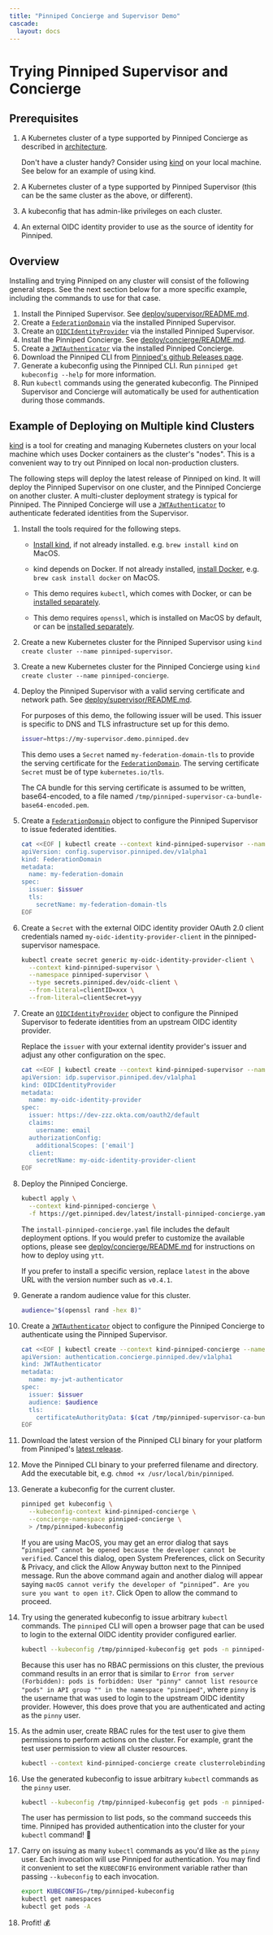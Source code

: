 ```yaml
---
title: "Pinniped Concierge and Supervisor Demo"
cascade:
  layout: docs
---
```


# Trying Pinniped Supervisor and Concierge

## Prerequisites

1. A Kubernetes cluster of a type supported by Pinniped Concierge as described in [architecture](/docs/architecture).

   Don't have a cluster handy? Consider using [kind](https://kind.sigs.k8s.io/) on your local machine.
   See below for an example of using kind.

1. A Kubernetes cluster of a type supported by Pinniped Supervisor (this can be the same cluster as the above, or different).

1. A kubeconfig that has admin-like privileges on each cluster.

1. An external OIDC identity provider to use as the source of identity for Pinniped.

## Overview

Installing and trying Pinniped on any cluster will consist of the following general steps. See the next section below
for a more specific example, including the commands to use for that case.

1. Install the Pinniped Supervisor. See [deploy/supervisor/README.md](https://github.com/vmware-tanzu/pinniped/blob/main/deploy/supervisor/README.md).
1. Create a
   [`FederationDomain`](https://github.com/vmware-tanzu/pinniped/blob/main/generated/1.20/README.adoc#k8s-api-go-pinniped-dev-generated-1-19-apis-supervisor-config-v1alpha1-federationdomain)
   via the installed Pinniped Supervisor.
1. Create an
   [`OIDCIdentityProvider`](https://github.com/vmware-tanzu/pinniped/blob/main/generated/1.20/README.adoc#k8s-api-go-pinniped-dev-generated-1-19-apis-supervisor-idp-v1alpha1-oidcidentityprovider)
   via the installed Pinniped Supervisor.
1. Install the Pinniped Concierge. See [deploy/concierge/README.md](https://github.com/vmware-tanzu/pinniped/blob/main/deploy/concierge/README.md).
1. Create a
   [`JWTAuthenticator`](https://github.com/vmware-tanzu/pinniped/blob/main/generated/1.20/README.adoc#k8s-api-go-pinniped-dev-generated-1-19-apis-concierge-authentication-v1alpha1-jwtauthenticator)
   via the installed Pinniped Concierge.
1. Download the Pinniped CLI from [Pinniped's github Releases page](https://github.com/vmware-tanzu/pinniped/releases/latest).
1. Generate a kubeconfig using the Pinniped CLI. Run `pinniped get kubeconfig --help` for more information.
1. Run `kubectl` commands using the generated kubeconfig. The Pinniped Supervisor and Concierge will automatically be used for authentication during those commands.

## Example of Deploying on Multiple kind Clusters

[kind](https://kind.sigs.k8s.io) is a tool for creating and managing Kubernetes clusters on your local machine
which uses Docker containers as the cluster's "nodes". This is a convenient way to try out Pinniped on local
non-production clusters.

The following steps will deploy the latest release of Pinniped on kind. It will deploy the Pinniped
Supervisor on one cluster, and the Pinniped Concierge on another cluster. A multi-cluster deployment
strategy is typical for Pinniped. The Pinniped Concierge will use a
[`JWTAuthenticator`](https://github.com/vmware-tanzu/pinniped/blob/main/generated/1.20/README.adoc#k8s-api-go-pinniped-dev-generated-1-19-apis-concierge-authentication-v1alpha1-jwtauthenticator)
to authenticate federated identities from the Supervisor.

1. Install the tools required for the following steps.

   -  [Install kind](https://kind.sigs.k8s.io/docs/user/quick-start/), if not already installed. e.g. `brew install kind` on MacOS.

   - kind depends on Docker. If not already installed, [install Docker](https://docs.docker.com/get-docker/), e.g. `brew cask install docker` on MacOS.

   - This demo requires `kubectl`, which comes with Docker, or can be [installed separately](https://kubernetes.io/docs/tasks/tools/install-kubectl/).

   - This demo requires `openssl`, which is installed on MacOS by default, or can be [installed separately](https://www.openssl.org/).

1. Create a new Kubernetes cluster for the Pinniped Supervisor using `kind create cluster --name pinniped-supervisor`.

1. Create a new Kubernetes cluster for the Pinniped Concierge using `kind create cluster --name pinniped-concierge`.

1. Deploy the Pinniped Supervisor with a valid serving certificate and network path. See
   [deploy/supervisor/README.md](https://github.com/vmware-tanzu/pinniped/blob/main/deploy/supervisor/README.md).

   For purposes of this demo, the following issuer will be used. This issuer is specific to DNS and
   TLS infrastructure set up for this demo.

   ```bash
   issuer=https://my-supervisor.demo.pinniped.dev
   ```

   This demo uses a `Secret` named `my-federation-domain-tls` to provide the serving certificate for
   the
   [`FederationDomain`](https://github.com/vmware-tanzu/pinniped/blob/main/generated/1.20/README.adoc#k8s-api-go-pinniped-dev-generated-1-19-apis-supervisor-config-v1alpha1-federationdomain). The
   serving certificate `Secret` must be of type `kubernetes.io/tls`.

   The CA bundle for this serving
   certificate is assumed to be written, base64-encoded, to a file named
   `/tmp/pinniped-supervisor-ca-bundle-base64-encoded.pem`.

1. Create a
   [`FederationDomain`](https://github.com/vmware-tanzu/pinniped/blob/main/generated/1.20/README.adoc#k8s-api-go-pinniped-dev-generated-1-19-apis-supervisor-config-v1alpha1-federationdomain)
   object to configure the Pinniped Supervisor to issue federated identities.

   ```bash
   cat <<EOF | kubectl create --context kind-pinniped-supervisor --namespace pinniped-supervisor -f -
   apiVersion: config.supervisor.pinniped.dev/v1alpha1
   kind: FederationDomain
   metadata:
     name: my-federation-domain
   spec:
     issuer: $issuer
     tls:
       secretName: my-federation-domain-tls
   EOF
   ```

1. Create a `Secret` with the external OIDC identity provider OAuth 2.0 client credentials named
   `my-oidc-identity-provider-client` in the pinniped-supervisor namespace.

   ```bash
   kubectl create secret generic my-oidc-identity-provider-client \
     --context kind-pinniped-supervisor \
     --namespace pinniped-supervisor \
     --type secrets.pinniped.dev/oidc-client \
     --from-literal=clientID=xxx \
     --from-literal=clientSecret=yyy
   ```

1. Create an
   [`OIDCIdentityProvider`](https://github.com/vmware-tanzu/pinniped/blob/main/generated/1.20/README.adoc#k8s-api-go-pinniped-dev-generated-1-19-apis-supervisor-idp-v1alpha1-oidcidentityprovider)
   object to configure the Pinniped Supervisor to federate identities from an upstream OIDC identity
   provider.

   Replace the `issuer` with your external identity provider's issuer and
   adjust any other configuration on the spec.

   ```bash
   cat <<EOF | kubectl create --context kind-pinniped-supervisor --namespace pinniped-supervisor -f -
   apiVersion: idp.supervisor.pinniped.dev/v1alpha1
   kind: OIDCIdentityProvider
   metadata:
     name: my-oidc-identity-provider
   spec:
     issuer: https://dev-zzz.okta.com/oauth2/default
     claims:
       username: email
     authorizationConfig:
       additionalScopes: ['email']
     client:
       secretName: my-oidc-identity-provider-client
   EOF
   ```

1. Deploy the Pinniped Concierge.

   ```bash
   kubectl apply \
     --context kind-pinniped-concierge \
     -f https://get.pinniped.dev/latest/install-pinniped-concierge.yaml
   ```

   The `install-pinniped-concierge.yaml` file includes the default deployment options.
   If you would prefer to customize the available options, please see [deploy/concierge/README.md](https://github.com/vmware-tanzu/pinniped/blob/main/deploy/concierge/README.md)
   for instructions on how to deploy using `ytt`.

   If you prefer to install a specific version, replace `latest` in the above URL with the version number such as `v0.4.1`.

1. Generate a random audience value for this cluster.

   ```bash
   audience="$(openssl rand -hex 8)"
   ```

1. Create a
   [`JWTAuthenticator`](https://github.com/vmware-tanzu/pinniped/blob/main/generated/1.20/README.adoc#k8s-api-go-pinniped-dev-generated-1-19-apis-concierge-authentication-v1alpha1-jwtauthenticator)
   object to configure the Pinniped Concierge to authenticate using the Pinniped Supervisor.

    ```bash
    cat <<EOF | kubectl create --context kind-pinniped-concierge --namespace pinniped-concierge -f -
    apiVersion: authentication.concierge.pinniped.dev/v1alpha1
    kind: JWTAuthenticator
    metadata:
      name: my-jwt-authenticator
    spec:
      issuer: $issuer
      audience: $audience
      tls:
        certificateAuthorityData: $(cat /tmp/pinniped-supervisor-ca-bundle-base64-encoded.pem)
    EOF
    ```
1. Download the latest version of the Pinniped CLI binary for your platform
   from Pinniped's [latest release](https://github.com/vmware-tanzu/pinniped/releases/latest).

1. Move the Pinniped CLI binary to your preferred filename and directory. Add the executable bit,
   e.g. `chmod +x /usr/local/bin/pinniped`.

1. Generate a kubeconfig for the current cluster.
   ```bash
   pinniped get kubeconfig \
     --kubeconfig-context kind-pinniped-concierge \
     --concierge-namespace pinniped-concierge \
     > /tmp/pinniped-kubeconfig
   ```

   If you are using MacOS, you may get an error dialog that says
   `“pinniped” cannot be opened because the developer cannot be verified`. Cancel this dialog, open System Preferences,
   click on Security & Privacy, and click the Allow Anyway button next to the Pinniped message.
   Run the above command again and another dialog will appear saying
   `macOS cannot verify the developer of “pinniped”. Are you sure you want to open it?`.
   Click Open to allow the command to proceed.

1. Try using the generated kubeconfig to issue arbitrary `kubectl` commands. The `pinniped` CLI will
   open a browser page that can be used to login to the external OIDC identity provider configured earlier.

   ```bash
   kubectl --kubeconfig /tmp/pinniped-kubeconfig get pods -n pinniped-concierge
   ```

   Because this user has no RBAC permissions on this cluster, the previous command results in an
   error that is similar to
   `Error from server (Forbidden): pods is forbidden: User "pinny" cannot list resource "pods"
   in API group "" in the namespace "pinniped"`, where `pinny` is the username that was used to login
   to the upstream OIDC identity provider. However, this does prove that you are authenticated and
   acting as the `pinny` user.

1. As the admin user, create RBAC rules for the test user to give them permissions to perform actions on the cluster.
   For example, grant the test user permission to view all cluster resources.

   ```bash
   kubectl --context kind-pinniped-concierge create clusterrolebinding pinny-can-read --clusterrole view --user pinny
   ```

1. Use the generated kubeconfig to issue arbitrary `kubectl` commands as the `pinny` user.

   ```bash
   kubectl --kubeconfig /tmp/pinniped-kubeconfig get pods -n pinniped-concierge
   ```

   The user has permission to list pods, so the command succeeds this time.
   Pinniped has provided authentication into the cluster for your `kubectl` command! 🎉

1. Carry on issuing as many `kubectl` commands as you'd like as the `pinny` user.
   Each invocation will use Pinniped for authentication.
   You may find it convenient to set the `KUBECONFIG` environment variable rather than passing `--kubeconfig` to each invocation.

   ```bash
   export KUBECONFIG=/tmp/pinniped-kubeconfig
   kubectl get namespaces
   kubectl get pods -A
   ```

1. Profit! 💰
